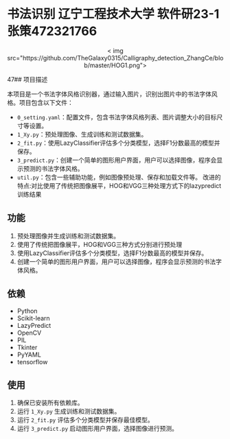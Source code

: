 # 书法识别  辽宁工程技术大学  软件研23-1张策472321766

<div align="center">
  < img src="https://github.com/TheGalaxy0315/Calligraphy_detection_ZhangCe/blob/master/HOG1.png">
</div>

47## 项目描述

本项目是一个书法字体风格识别器，通过输入图片，识别出图片中的书法字体风格。项目包含以下文件：
- `0_setting.yaml`：配置文件，包含书法字体风格列表、图片调整大小的目标尺寸等设置。
- `1_Xy.py`：预处理图像、生成训练和测试数据集。
- `2_fit.py`：使用LazyClassifier评估多个分类模型，选择F1分数最高的模型并保存。
- `3_predict.py`：创建一个简单的图形用户界面，用户可以选择图像，程序会显示预测的书法字体风格。
- `util.py`：包含一些辅助功能，例如图像预处理、保存和加载文件等。
改进的特点:对比使用了传统把图像展平，HOG和VGG三种处理方式下的lazypredict训练结果

## 功能

1. 预处理图像并生成训练和测试数据集。
2. 使用了传统把图像展平，HOG和VGG三种方式分别进行预处理
3. 使用LazyClassifier评估多个分类模型，选择F1分数最高的模型并保存。
4. 创建一个简单的图形用户界面，用户可以选择图像，程序会显示预测的书法字体风格。

## 依赖

- Python
- Scikit-learn
- LazyPredict
- OpenCV
- PIL
- Tkinter
- PyYAML
- tensorflow
## 使用

1. 确保已安装所有依赖库。
2. 运行 `1_Xy.py` 生成训练和测试数据集。
3. 运行 `2_fit.py` 评估多个分类模型并保存最佳模型。
4. 运行 `3_predict.py` 启动图形用户界面，选择图像进行预测。


